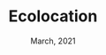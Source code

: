 ---
title: 'Ecolocation'
date: 'March, 2021'
excerpt: 'A React web app deloped durring a hackathon that calculates the lowest carbon footprint meeting location from a group of people'
cover_image: '/images/posts/ecolocation.png'
website: 'https://ecolocation.io/'
---